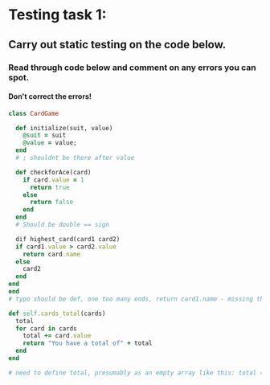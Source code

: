 # Testing task 1:

## Carry out static testing on the code below.

### Read through code below and comment on any errors you can spot.

#### Don't correct the errors!


```ruby
class CardGame

  def initialize(suit, value)
    @suit = suit
    @value = value;
  end
  # ; shouldnt be there after value

  def checkforAce(card)
    if card.value = 1
      return true
    else
      return false
    end
  end
  # Should be double == sign

  dif highest_card(card1 card2)
  if card1.value > card2.value
    return card.name
  else
    card2
  end
end
end
# typo should be def, one too many ends, return card1.name - missing the 1 - or needs to state which card name to return, Could add a return after the else and state what part of card2 you want to return if card2 is greater

def self.cards_total(cards)
  total
  for card in cards
    total += card.value
    return "You have a total of" + total
  end
end

# need to define total, presumably as an empty array like this: total = [] 

```
